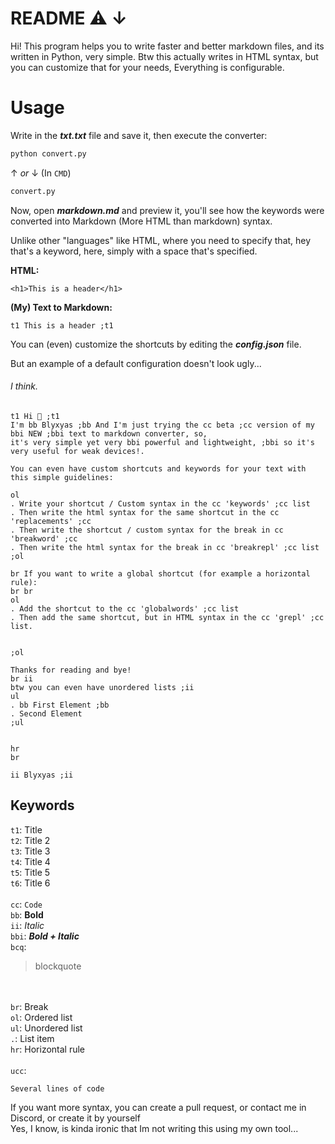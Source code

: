 # README ⚠️ ↓

Hi! This program helps you to write faster and better markdown files, and its written in Python, very simple.
Btw this actually writes in HTML syntax, but you can customize that for your needs, Everything is configurable.

# Usage

Write in the ***txt.txt*** file and save it, then execute the converter:

```python
python convert.py
```
↑ *or* ↓ (In `CMD`)
```python
convert.py
```

Now, open ***markdown.md*** and preview it, you'll see how the keywords were converted into Markdown (More HTML than markdown) syntax.

Unlike other "languages" like HTML, where you need to specify that, hey that's a keyword, here, simply with a space that's specified.

<b>HTML:</b>
```
<h1>This is a header</h1>
```

<b>(My) Text to Markdown:</b>
```
t1 This is a header ;t1
```

You can (even) customize the shortcuts by editing the ***config.json*** file.

But an example of a default configuration doesn't look ugly... <h6>I think.</h6>

```
t1 Hi 👋 ;t1
I'm bb Blyxyas ;bb And I'm just trying the cc beta ;cc version of my bbi NEW ;bbi text to markdown converter, so, 
it's very simple yet very bbi powerful and lightweight, ;bbi so it's very useful for weak devices!.

You can even have custom shortcuts and keywords for your text with this simple guidelines:

ol
. Write your shortcut / Custom syntax in the cc 'keywords' ;cc list
. Then write the html syntax for the same shortcut in the cc 'replacements' ;cc
. Then write the shortcut / custom syntax for the break in cc 'breakword' ;cc
. Then write the html syntax for the break in cc 'breakrepl' ;cc list
;ol

br If you want to write a global shortcut (for example a horizontal rule):
br br
ol
. Add the shortcut to the cc 'globalwords' ;cc list
. Then add the same shortcut, but in HTML syntax in the cc 'grepl' ;cc list.


;ol

Thanks for reading and bye!
br ii
btw you can even have unordered lists ;ii
ul
. bb First Element ;bb
. Second Element
;ul


hr
br

ii Blyxyas ;ii
```


## Keywords

`t1`: Title <br>
`t2`: Title 2<br>
`t3`: Title 3<br>
`t4`: Title 4<br>
`t5`: Title 5<br>
`t6`: Title 6<br><br>
`cc`: `Code`<br>
`bb`: <b>Bold</b><br>
`ii`: <i>Italic</i><br>
`bbi`: <b><i>Bold + Italic</b></i><br>
`bcq`: <blockquote>blockquote</blockquote><br><br>
`br`: Break<br>
`ol`: Ordered list<br>
`ul`: Unordered list<br>
`.`: List item<br>
`hr`: Horizontal rule<br><br>
`ucc`: <br>
```
Several lines of code
```

If you want more syntax, you can create a pull request, or contact me in Discord, or create it by yourself
<br>
Yes, I know, is kinda ironic that Im not writing this using my own tool...</i>

